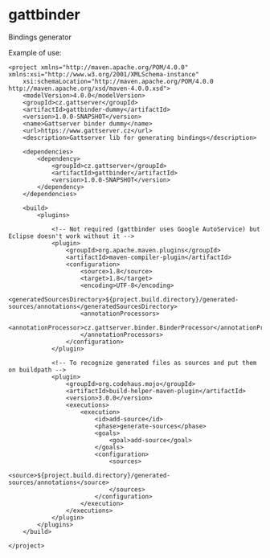 # gattbinder
Bindings generator

Example of use:

	<project xmlns="http://maven.apache.org/POM/4.0.0" xmlns:xsi="http://www.w3.org/2001/XMLSchema-instance"
		xsi:schemaLocation="http://maven.apache.org/POM/4.0.0 http://maven.apache.org/xsd/maven-4.0.0.xsd">
		<modelVersion>4.0.0</modelVersion>
		<groupId>cz.gattserver</groupId>
		<artifactId>gattbinder-dummy</artifactId>
		<version>1.0.0-SNAPSHOT</version>
		<name>Gattserver binder dummy</name>
		<url>https://www.gattserver.cz</url>
		<description>Gattserver lib for generating bindings</description>
	 
		<dependencies>
			<dependency>
				<groupId>cz.gattserver</groupId>
				<artifactId>gattbinder</artifactId>
				<version>1.0.0-SNAPSHOT</version>
			</dependency>
		</dependencies>
	 
		<build>
			<plugins>
	 
				<!-- Not required (gattbinder uses Google AutoService) but Eclipse doesn't work without it -->
				<plugin>
					<groupId>org.apache.maven.plugins</groupId>
					<artifactId>maven-compiler-plugin</artifactId>
					<configuration>
						<source>1.8</source>
						<target>1.8</target>
						<encoding>UTF-8</encoding>
						<generatedSourcesDirectory>${project.build.directory}/generated-sources/annotations</generatedSourcesDirectory>
						<annotationProcessors>
							<annotationProcessor>cz.gattserver.binder.BinderProcessor</annotationProcessor>
						</annotationProcessors>
					</configuration>
				</plugin>

				<!-- To recognize generated files as sources and put them on buildpath -->
				<plugin>
					<groupId>org.codehaus.mojo</groupId>
					<artifactId>build-helper-maven-plugin</artifactId>
					<version>3.0.0</version>
					<executions>
						<execution>
							<id>add-source</id>
							<phase>generate-sources</phase>
							<goals>
								<goal>add-source</goal>
							</goals>
							<configuration>
								<sources>
									<source>${project.build.directory}/generated-sources/annotations</source>
								</sources>
							</configuration>
						</execution>
					</executions>
				</plugin>
			</plugins>
		</build>
	 
	</project>
